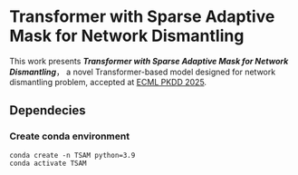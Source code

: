 # Transformer with Sparse Adaptive Mask for Network Dismantling
This work presents ***Transformer with Sparse Adaptive Mask for Network Dismantling***， a novel Transformer-based model designed for network dismantling problem, accepted at [ECML PKDD 2025](https://2025.ecmlpkdd.org).
## Dependecies
### Create conda environment
```
conda create -n TSAM python=3.9
conda activate TSAM
```
